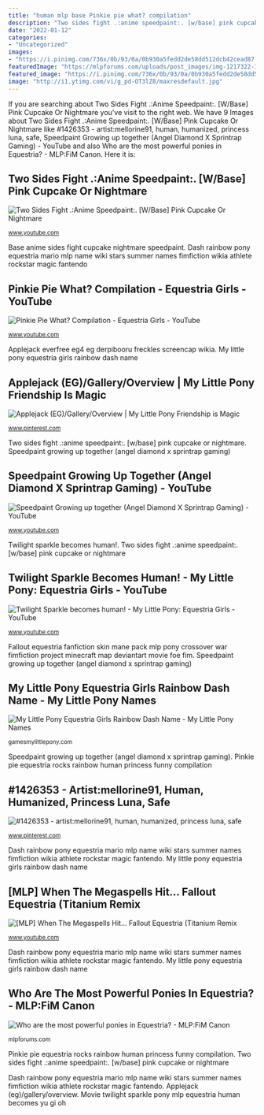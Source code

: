 ```yaml
---
title: "human mlp base Pinkie pie what? compilation"
description: "Two sides fight .:anime speedpaint:. [w/base] pink cupcake or nightmare"
date: "2022-01-12"
categories:
- "Uncategorized"
images:
- "https://i.pinimg.com/736x/0b/93/0a/0b930a5fedd2de58dd512dcb42cead87.jpg"
featuredImage: "https://mlpforums.com/uploads/post_images/img-1217322-1-necromancer_trixie_by_spaceweasel2306-d5e8eor.jpg"
featured_image: "https://i.pinimg.com/736x/0b/93/0a/0b930a5fedd2de58dd512dcb42cead87.jpg"
image: "http://i1.ytimg.com/vi/g_pd-OT3lZ8/maxresdefault.jpg"
---
```


If you are searching about Two Sides Fight .:Anime Speedpaint:. [W/Base] Pink Cupcake Or Nightmare you've visit to the right web. We have 9 Images about Two Sides Fight .:Anime Speedpaint:. [W/Base] Pink Cupcake Or Nightmare like #1426353 - artist:mellorine91, human, humanized, princess luna, safe, Speedpaint Growing up together (Angel Diamond X Sprintrap Gaming) - YouTube and also Who are the most powerful ponies in Equestria? - MLP:FiM Canon. Here it is:

## Two Sides Fight .:Anime Speedpaint:. [W/Base] Pink Cupcake Or Nightmare

![Two Sides Fight .:Anime Speedpaint:. [W/Base] Pink Cupcake Or Nightmare](https://i.ytimg.com/vi/JqG24hoonH8/hqdefault.jpg "My little pony equestria girls rainbow dash name")

<small>www.youtube.com</small>

Base anime sides fight cupcake nightmare speedpaint. Dash rainbow pony equestria mario mlp name wiki stars summer names fimfiction wikia athlete rockstar magic fantendo

## Pinkie Pie What? Compilation - Equestria Girls - YouTube

![Pinkie Pie What? Compilation - Equestria Girls - YouTube](http://i1.ytimg.com/vi/yDUG4oYwdb8/maxresdefault.jpg "Growing together angel speedpaint gaming diamond sprintrap")

<small>www.youtube.com</small>

Applejack everfree eg4 eg derpibooru freckles screencap wikia. My little pony equestria girls rainbow dash name

## Applejack (EG)/Gallery/Overview | My Little Pony Friendship Is Magic

![Applejack (EG)/Gallery/Overview | My Little Pony Friendship is Magic](https://i.pinimg.com/736x/0b/93/0a/0b930a5fedd2de58dd512dcb42cead87.jpg "Speedpaint growing up together (angel diamond x sprintrap gaming)")

<small>www.pinterest.com</small>

Two sides fight .:anime speedpaint:. [w/base] pink cupcake or nightmare. Speedpaint growing up together (angel diamond x sprintrap gaming)

## Speedpaint Growing Up Together (Angel Diamond X Sprintrap Gaming) - YouTube

![Speedpaint Growing up together (Angel Diamond X Sprintrap Gaming) - YouTube](https://i.ytimg.com/vi/hZbHwNZLGxg/maxresdefault.jpg "Two sides fight .:anime speedpaint:. [w/base] pink cupcake or nightmare")

<small>www.youtube.com</small>

Twilight sparkle becomes human!. Two sides fight .:anime speedpaint:. [w/base] pink cupcake or nightmare

## Twilight Sparkle Becomes Human! - My Little Pony: Equestria Girls - YouTube

![Twilight Sparkle becomes human! - My Little Pony: Equestria Girls - YouTube](http://i1.ytimg.com/vi/g_pd-OT3lZ8/maxresdefault.jpg "Fallout equestria fanfiction skin mane pack mlp pony crossover war fimfiction project minecraft map deviantart movie foe fim")

<small>www.youtube.com</small>

Fallout equestria fanfiction skin mane pack mlp pony crossover war fimfiction project minecraft map deviantart movie foe fim. Speedpaint growing up together (angel diamond x sprintrap gaming)

## My Little Pony Equestria Girls Rainbow Dash Name - My Little Pony Names

![My Little Pony Equestria Girls Rainbow Dash Name - My Little Pony Names](http://gamesmylittlepony.com/images/files/142.png "Trixie pony mlp necromancer powerful lulamoon ponies fan fanart twilight human equestria dark most sparkle bunny sad doubt mean ever")

<small>gamesmylittlepony.com</small>

Speedpaint growing up together (angel diamond x sprintrap gaming). Pinkie pie equestria rocks rainbow human princess funny compilation

## #1426353 - Artist:mellorine91, Human, Humanized, Princess Luna, Safe

![#1426353 - artist:mellorine91, human, humanized, princess luna, safe](https://i.pinimg.com/736x/13/34/6c/13346ccb5c8498e5b733deb63a6ba317.jpg "Trixie pony mlp necromancer powerful lulamoon ponies fan fanart twilight human equestria dark most sparkle bunny sad doubt mean ever")

<small>www.pinterest.com</small>

Dash rainbow pony equestria mario mlp name wiki stars summer names fimfiction wikia athlete rockstar magic fantendo. My little pony equestria girls rainbow dash name

## [MLP] When The Megaspells Hit... Fallout Equestria (Titanium Remix

![[MLP] When The Megaspells Hit... Fallout Equestria (Titanium Remix](https://i.ytimg.com/vi/JCp9INyE_kk/maxresdefault.jpg "Trixie pony mlp necromancer powerful lulamoon ponies fan fanart twilight human equestria dark most sparkle bunny sad doubt mean ever")

<small>www.youtube.com</small>

Dash rainbow pony equestria mario mlp name wiki stars summer names fimfiction wikia athlete rockstar magic fantendo. My little pony equestria girls rainbow dash name

## Who Are The Most Powerful Ponies In Equestria? - MLP:FiM Canon

![Who are the most powerful ponies in Equestria? - MLP:FiM Canon](https://mlpforums.com/uploads/post_images/img-1217322-1-necromancer_trixie_by_spaceweasel2306-d5e8eor.jpg "Applejack everfree eg4 eg derpibooru freckles screencap wikia")

<small>mlpforums.com</small>

Pinkie pie equestria rocks rainbow human princess funny compilation. Two sides fight .:anime speedpaint:. [w/base] pink cupcake or nightmare

Dash rainbow pony equestria mario mlp name wiki stars summer names fimfiction wikia athlete rockstar magic fantendo. Applejack (eg)/gallery/overview. Movie twilight sparkle pony mlp equestria human becomes yu gi oh
